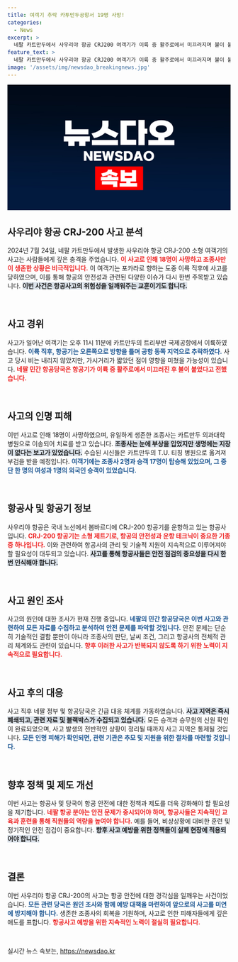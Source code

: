 ```yaml
---
title: 여객기 추락 카투만두공항서 19명 사망!
categories:
  - News
excerpt: >
  네팔 카트만두에서 사우리야 항공 CRJ200 여객기가 이륙 중 활주로에서 미끄러지며 불이 붙어 18명이 사망했다. 유일한 생존자인 조종사는 치료 중으로, 사고 원인 조사에 돌입한 당국은 공항을 폐쇄했다.
feature_text: >
  네팔 카트만두에서 사우리야 항공 CRJ200 여객기가 이륙 중 활주로에서 미끄러지며 불이 붙어 18명이 사망했다. 유일한 생존자인 조종사는 치료 중으로, 사고 원인 조사에 돌입한 당국은 공항을 폐쇄했다.
image: '/assets/img/newsdao_breakingnews.jpg'
---
```


<p><img src="/assets/img/newsdao_breakingnews.jpg" alt="firstkoreanews 속보" /></p>

<h2 data-ke-size="size26">사우리야 항공 CRJ-200 사고 분석</h2>

<p data-ke-size="size16">2024년 7월 24일, 네팔 카트만두에서 발생한 사우리야 항공 CRJ-200 소형 여객기의 사고는 사람들에게 깊은 충격을 주었습니다. <b><span style="color: #ee2323;">이 사고로 인해 18명이 사망하고 조종사만이 생존한 상황은 비극적입니다.</span></b> 이 여객기는 포카라로 향하는 도중 이륙 직후에 사고를 당하였으며, 이를 통해 항공의 안전성과 관련된 다양한 이슈가 다시 한번 주목받고 있습니다. <b><span style="background-color: #21538527;">이번 사건은 항공사고의 위험성을 일깨워주는 교훈이기도 합니다.</span></b> </p>

<p data-ke-size="size16">&nbsp;</p>

<h2 data-ke-size="size26">사고 경위</h2>

<p data-ke-size="size16">사고가 일어난 여객기는 오후 11시 11분에 카트만두의 트리부반 국제공항에서 이륙하였습니다. <b><span style="color: #1a5490;">이륙 직후, 항공기는 오른쪽으로 방향을 틀며 공항 동쪽 지역으로 추락하였다.</span></b> 사고 당시 비는 내리지 않았지만, 가시거리가 짧았던 점이 영향을 미쳤을 가능성이 있습니다. <b><span style="color: #ee2323;">네팔 민간 항공당국은 항공기가 이륙 중 활주로에서 미끄러진 후 불이 붙었다고 전했습니다.</span></b> </p>

<p data-ke-size="size16">&nbsp;</p>

<h2 data-ke-size="size26">사고의 인명 피해</h2>

<p data-ke-size="size16">이번 사고로 인해 18명이 사망하였으며, 유일하게 생존한 조종사는 카트만두 의과대학 병원으로 이송되어 치료를 받고 있습니다. <b><span style="background-color: #21538527;">조종사는 눈에 부상을 입었지만 생명에는 지장이 없다는 보고가 있었습니다.</span></b> 수습된 시신들은 카트만두의 T.U. 티칭 병원으로 옮겨져 부검을 받을 예정입니다. <b><span style="color: #1a5490;">여객기에는 조종사 2명과 승객 17명이 탑승해 있었으며, 그 중 단 한 명의 여성과 1명의 외국인 승객이 있었습니다.</span></b> </p>

<p data-ke-size="size16">&nbsp;</p>

<h2 data-ke-size="size26">항공사 및 항공기 정보</h2>

<p data-ke-size="size16">사우리야 항공은 국내 노선에서 봄바르디에 CRJ-200 항공기를 운항하고 있는 항공사입니다. <b><span style="color: #ee2323;">CRJ-200 항공기는 소형 제트기로, 항공의 안전성과 운항 테크닉이 중요한 기종 중 하나입니다.</span></b> 이와 관련하여 항공사의 관리 및 기술적 지원이 지속적으로 이루어져야 할 필요성이 대두되고 있습니다. <b><span style="background-color: #21538527;">사고를 통해 항공사들은 안전 점검의 중요성을 다시 한번 인식해야 합니다.</span></b> </p>

<p data-ke-size="size16">&nbsp;</p>

<h2 data-ke-size="size26">사고 원인 조사</h2>

<p data-ke-size="size16">사고의 원인에 대한 조사가 현재 진행 중입니다. <b><span style="color: #1a5490;">네팔의 민간 항공당국은 이번 사고와 관련하여 모든 자료를 수집하고 분석하여 안전 문제를 파악할 것입니다.</span></b> 안전 문제는 단순히 기술적인 결함 뿐만이 아니라 조종사의 판단, 날씨 조건, 그리고 항공사의 전체적 관리 체계와도 관련이 있습니다. <b><span style="color: #ee2323;">향후 이러한 사고가 반복되지 않도록 하기 위한 노력이 지속적으로 필요합니다.</span></b> </p>

<p data-ke-size="size16">&nbsp;</p>

<h2 data-ke-size="size26">사고 후의 대응</h2>

<p data-ke-size="size16">사고 직후 네팔 정부 및 항공당국은 긴급 대응 체계를 가동하였습니다. <b><span style="background-color: #21538527;">사고 지역은 즉시 폐쇄되고, 관련 자료 및 블랙박스가 수집되고 있습니다.</span></b> 모든 승객과 승무원의 신원 확인이 완료되었으며, 사고 발생의 전반적인 상황이 정리될 때까지 사고 지역은 통제될 것입니다. <b><span style="color: #1a5490;">모든 인명 피해가 확인되면, 관련 기관은 추모 및 지원을 위한 절차를 마련할 것입니다.</span></b> </p>

<p data-ke-size="size16">&nbsp;</p>

<h2 data-ke-size="size26">향후 정책 및 제도 개선</h2>

<p data-ke-size="size16">이번 사고는 항공사 및 당국이 항공 안전에 대한 정책과 제도를 더욱 강화해야 할 필요성을 제기합니다. <b><span style="color: #ee2323;">네팔 항공 분야는 안전 문제가 중시되어야 하며, 항공사들은 지속적인 교육과 훈련을 통해 직원들의 역량을 높여야 합니다.</span></b> 예를 들어, 비상상황에 대비한 훈련 및 정기적인 안전 점검이 중요합니다. <b><span style="background-color: #21538527;">향후 사고 예방을 위한 정책들이 실제 현장에 적용되어야 합니다.</span></b> </p>

<p data-ke-size="size16">&nbsp;</p>

<h2 data-ke-size="size26">결론</h2>

<p data-ke-size="size16">이번 사우리야 항공 CRJ-200의 사고는 항공 안전에 대한 경각심을 일깨우는 사건이었습니다. <b><span style="color: #1a5490;">모든 관련 당국은 원인 조사와 함께 예방 대책을 마련하여 앞으로의 사고를 미연에 방지해야 합니다.</span></b> 생존한 조종사의 회복을 기원하며, 사고로 인한 피해자들에게 깊은 애도를 표합니다. <b><span style="color: #ee2323;">항공사고 예방을 위한 지속적인 노력이 절실히 필요합니다.</span></b> </p>

<p data-ke-size="size16">&nbsp;</p>
실시간 뉴스 속보는, <a href="https://newsdao.kr" rel="dofollow">https://newsdao.kr</a>


